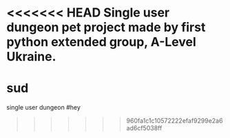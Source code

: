 <<<<<<< HEAD
Single user dungeon pet project made by first python extended group, A-Level Ukraine.
=======
# sud
single user dungeon
#hey
>>>>>>> 960fa1c1c10572222efaf9299e2a6ad6cf5038ff
